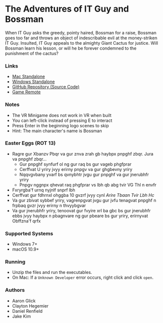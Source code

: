 
# The Adventures of IT Guy and Bossman
When IT Guy asks the greedy, pointy haired, Bossman for a raise, Bossman goes too far and throws an object of indescribable evil at the money-striken IT Guy. Insulted, IT Guy appeals to the almighty Giant Cactus for justice. Will Bossman learn his lesson, or will he be forever condemned to the punishment of the cactus?


### Links
 - [Mac Standalone](https://drive.google.com/open?id=1U8f2sKpx19lhn6Fb1kw4Y5CHWa2Vbpyl)
 - [Windows Standalone](https://drive.google.com/open?id=1S_whQ1QCqBARtdS5hAM7D94RV_xsXQGT)
 - [GitHub Repository (Source Code)](https://github.com/jakekimds/UnityFinalProject)
 - [Game Remote](https://script.google.com/macros/s/AKfycbziIOo-TQGIZalFe1FluBVwUCjDj-Zeb9RMVkJeKmKWyTGJSpM/exec)


### Notes
 - The VR Minigame does not work in VR when built
 - You can left-click instead of pressing E to interact
 - Press Enter in the beginning logo scenes to skip
 - Hint: The main character's name is Bossman


### Easter Eggs (ROT 13)
 - Ragre gur Xbanzv Pbqr va gur znva zrah gb haybpx pnpghf zbqr. Jura va pnpghf zbqr...
	 - Gur pnpghf synfurf ol ng gur raq bs gur vageb phgfprar
	 - Cerffvat U yriry jvyy erirny pnpgv va gur ghgbevny yriry
	 - Nqqvgvbany yvarf bs qvnybhtr jvgu gur pnpghf va gur jnerubhfr yriry
	 - Pnpgv nggnpx qhevat raq phgfprar vs lbh qb abg tvir VG Thl n envfr
 - Fxryrgba'f urnq nyjnlf snprf lbh
 - Cerffvat gur fdhrnxl ohggba 10 gvzrf jvyy cynl *Arire Tbaan Tvir Lbh Hc*
 - Va gur zbivat sybbef yriry, vagrenpgvat jvgu gur jvfu tenagvat pnpghf n frpbaq gvzr jvyy erirny n thvyybgvar
 - Va gur jnerubhfr yriry, tenoovat gur fvyire xrl ba gbc bs gur jnerubhfr ebbs jvyy haybpx n pbagnvare ng gur pbeare bs gur yriry, erirnyvat Obffzna'f qrfx


### Supported Systems
 - Windows 7+
 - macOS 10.9+


### Running
 - Unzip the files and run the executables.
 - On Mac: If a `Unknown Developer` error occurs, right click and click `open`. 


### Authors
 - Aaron Glick
 - Clayton Hegemier
 - Daniel Renfield
 - Jake Kim
